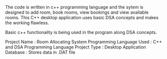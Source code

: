 The code is written in c++ programming language and the sytem is designed to add room, book rooms, view bookings and view available rooms. This C++ desktop application uses basic DSA concepts and makes the working flawless.

Basic c++ functionality is being used in the program along DSA concepts.

Project Name : Room Allocating System Programming Language Used : C++ and DSA Programming Language Project Type : Desktop Application Database : Stores data in .DAT file
